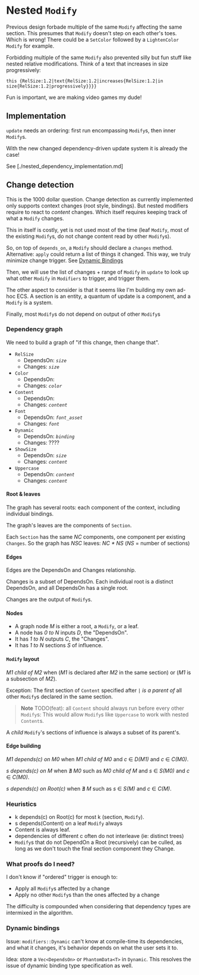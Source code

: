 # Nested `Modify`

Previous design forbade multiple of the same `Modify` affecting the same section.
This presumes that `Modify` doesn't step on each other's toes. Which is wrong!
There could be a `SetColor` followed by a `LightenColor` `Modify` for example.

Forbidding multiple of the same `Modify` also prevented silly but fun stuff like
nested relative modifications. Think of a text that increases in size progressively:

```
this {RelSize:1.2|text{RelSize:1.2|increases{RelSize:1.2|in size{RelSize:1.2|progressively}}}}
```

Fun is important, we are making video games my dude!


## Implementation

`update` needs an ordering: first run encompassing `Modify`s, then inner `Modify`s.

With the new changed dependency-driven update system it is already the case!

See [./nested_dependency_implementation.md]


## Change detection

This is the 1000 dollar question.
Change detection as currently implemented only supports context changes (root style, bindings).
But nested modifiers require to react to _content_ changes.
Which itself requires keeping track of what a `Modify` changes.

This in itself is costly, yet is not used most of the time
(leaf `Modify`, most of the existing `Modify`s, do not change content read by other `Modify`s).

So, on top of `depends_on`, a `Modify` should declare a `changes` method.
Alternative: `apply` could return a list of things it changed.
This way, we truly minimize change trigger. See [Dynamic Bindings](#dynamic-bindings)

Then, we will use the list of changes + range of `Modify` in `update` to look up
what other `Modify` in `Modifiers` to trigger, and trigger them.

The other aspect to consider is that it seems like I'm building my own ad-hoc ECS.
A section is an entity, a quantum of update is a component, and a `Modify` is a system.

Finally, most `Modify`s do not depend on output of other `Modify`s

### Dependency graph

We need to build a graph of "if this change, then change that".

- `RelSize`
  - DependsOn: _`size`_
  - Changes: _`size`_
- `Color`
  - DependsOn: 
  - Changes: _`color`_
- `Content`
  - DependsOn: 
  - Changes: _`content`_
- `Font`
  - DependsOn: _`font_asset`_
  - Changes: _`font`_
- `Dynamic`
  - DependsOn: _`binding`_
  - Changes: ????
- `ShowSize`
  - DependsOn: _`size`_
  - Changes: _`content`_
- `Uppercase`
  - DependsOn: _`content`_
  - Changes: _`content`_
  
#### Root & leaves

The graph has several roots: each component of the context, including individual
bindings.

The graph's leaves are the components of `Section`.

Each `Section` has the same _NC_ components, one component per existing `Changes`.
So the graph has _NSC_ leaves: _NC * NS_ (_NS_ = number of sections)

#### Edges

Edges are the DependsOn and Changes relationship. 

Changes is a subset of DependsOn. Each individual root is a distinct DependsOn,
and all DependsOn has a single root.

Changes are the output of `Modify`s.

#### Nodes

- A graph node _M_ is either a root, a `Modify`, or a leaf.
- A node has _0 to N_ inputs _D_, the "DependsOn".
- It has _1 to N_ outputs _C_, the "Changes".
- It has _1 to N_ sections _S_ of influence.

#### `Modify` layout

_M1 child of M2_
when (_M1_ is declared after _M2_ in the same section)
or (_M1_ is a subsection of _M2_).

Exception: The first section of `Content` specified after `|`
_is a parent of_ all other `Modify`s declared in the same section.

> **Note**
> TODO(feat): all `Content` should always run before every other `Modify`s:
> This would allow `Modify`s like `Uppercase` to work with nested `Content`s.

A _child_ `Modify`'s sections of influence is always a subset of its parent's.

#### Edge building

_M1 depends(c) on M0_ 
when _M1 child of M0_ and _c_ ∈ _D(M1)_ and _c_ ∈ _C(M0)_.

_s depends(c) on M_
when ∄ _M0_ such as _M0 child of M_ and _s_ ∈ _S(M0)_ and _c_ ∈ _C(M0)_.

_s depends(c) on Root(c)_
when ∄ _M_ such as _s_ ∈ _S(M)_ and _c_ ∈ _C(M)_.

### Heuristics

- k depends(c) on Root(c) for most k (section, `Modify`).
- s depends(Content) on a leaf `Modify` always
- Content is always leaf.
- dependencies of different c often do not interleave (ie: distinct trees)
- `Modify`s that do not DependOn a Root (recursively) can be culled, as long
  as we don't touch the final section component they Change.

### What proofs do I need?

I don't know if "ordered" trigger is enough to:

- Apply all `Modify`s affected by a change
- Apply no other `Modify`s than the ones affected by a change

The difficulty is compounded when considering that dependency types are
intermixed in the algorithm.

### Dynamic bindings

Issue: `modifiers::Dynamic` can't know at compile-time its dependencies,
and what it changes, it's behavior depends on what the user sets it to.

Idea: store a `Vec<DependsOn>` or `PhantomData<T>` in `Dynamic`.
This resolves the issue of dynamic binding type specification as well.